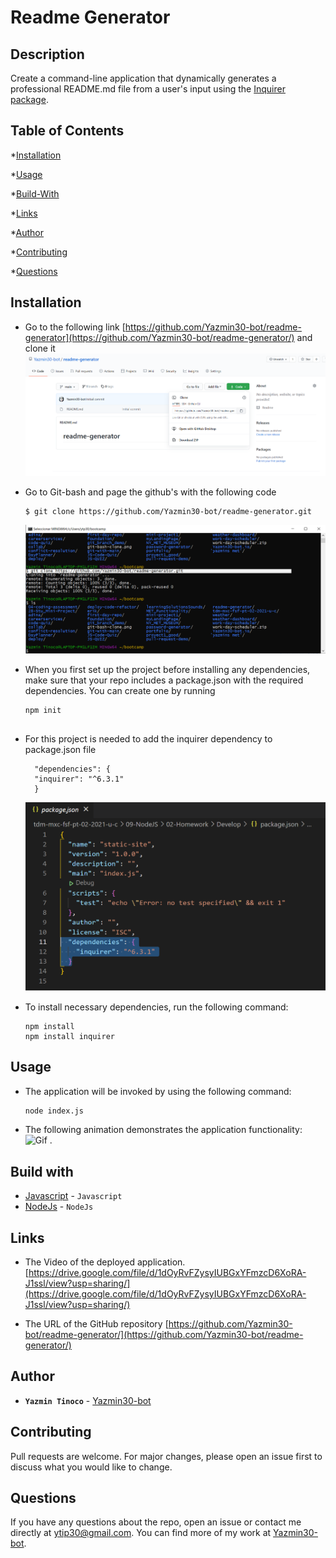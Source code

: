 # Readme Generator


## Description
  
  Create a command-line application that dynamically generates a professional README.md file from a user's input using the [Inquirer package](https://www.npmjs.com/package/inquirer).
  
  ## Table of Contents
  
  *[Installation](#installation)
  
  *[Usage](#usage)
  
  *[Build-With](#build-with)

  *[Links](#links)

  *[Author](#author)
  
  *[Contributing](#contributing)
  
  *[Questions](#questions)

  ## Installation
  * Go to the following link [https://github.com/Yazmin30-bot/readme-generator](https://github.com/Yazmin30-bot/readme-generator/) and clone it ![Git-bash commands to clone .](./Develop/Assets/images/git-bash-clone.png)
  * Go to Git-bash and page the github's with the following code
    ```
    $ git clone https://github.com/Yazmin30-bot/readme-generator.git 
    ``` 
    ![Git-bash commands to clone .](./Develop/Assets/images/readme-generator.png)
  * When you first set up the project before installing any dependencies, make sure that your repo includes a package.json with the required dependencies. You can create one by running 
    ```
    npm init
  
    ``` 
  * For this project is needed to add the inquirer dependency to package.json file  
    ```
      "dependencies": {
      "inquirer": "^6.3.1"
      }
    ``` 
    ![Inquirer dependency .](./Develop/Assets/images/inquirer-dep.png)

  * To install necessary dependencies, run the following command:
    ```
    npm install
    npm install inquirer
    ```
  ## Usage
  * The application will be invoked by using the following command:

    ```bash
    node index.js
    ```
  * The following animation demonstrates the application functionality: 
    ![Gif .](./Develop/Assets/gif/readme.gif) 
  ## Build with 
  * [Javascript](https://www.javascript.com/) - `Javascript`
  * [NodeJs](https://nodejs.org/en/) - `NodeJs`

  ## Links
  * The Video of the deployed application.
  [https://drive.google.com/file/d/1dOyRvFZysyIUBGxYFmzcD6XoRA-J1ssl/view?usp=sharing/](https://drive.google.com/file/d/1dOyRvFZysyIUBGxYFmzcD6XoRA-J1ssl/view?usp=sharing/)

  * The URL of the GitHub repository
  [https://github.com/Yazmin30-bot/readme-generator/](https://github.com/Yazmin30-bot/readme-generator/)

  ## Author 
  * **`Yazmin Tinoco`**   - [Yazmin30-bot](https://github.com/Yazmin30-bot/)

  ## Contributing
  Pull requests are welcome. For major changes, please open an issue first to discuss what you would like to change. 
  
  
  ## Questions
  If you have any questions about the repo, open an issue or contact me directly at ytip30@gmail.com.
  You can find more of my work at [Yazmin30-bot](https://github.com/Yazmin30-bot/).  
